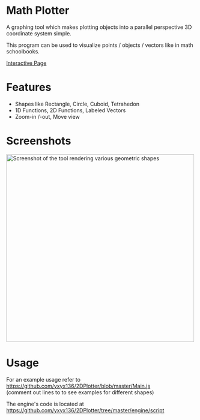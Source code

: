 # Math Plotter

A graphing tool which makes plotting objects into a parallel perspective 3D coordinate system simple.

This program can be used to visualize points / objects / vectors like in math schoolbooks.

 [Interactive Page](https://lischilpp.github.io/math-plotter)

# Features
- Shapes like Rectangle, Circle, Cuboid, Tetrahedon
- 1D Functions, 2D Functions, Labeled Vectors
- Zoom-in /-out, Move view

# Screenshots
<img src="img/screenshot1.png" alt="Screenshot of the tool rendering various geometric shapes" width="500">

# Usage
For an example usage refer to https://github.com/yxyx136/2DPlotter/blob/master/Main.js  
(comment out  lines to to see examples for different shapes)

The engine's code is located at https://github.com/yxyx136/2DPlotter/tree/master/engine/script
